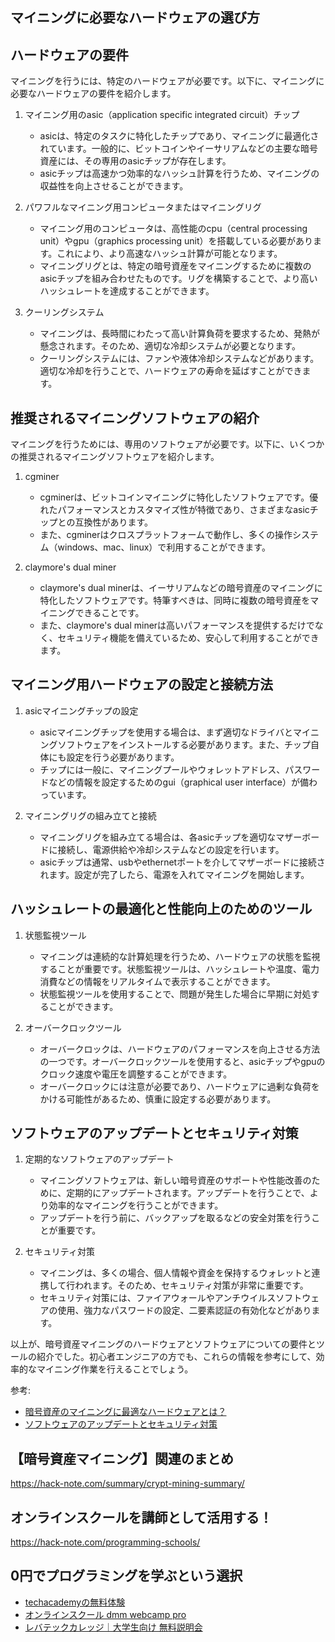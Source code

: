 <!--
title:   【暗号資産マイニング】ハードウェアとソフトウェア：要件とツール
tags:    crypt,mining
id:      f2e4cd12e45d5863f804
private: false
-->


## マイニングに必要なハードウェアの選び方

## ハードウェアの要件
マイニングを行うには、特定のハードウェアが必要です。以下に、マイニングに必要なハードウェアの要件を紹介します。

1. マイニング用のasic（application specific integrated circuit）チップ
   - asicは、特定のタスクに特化したチップであり、マイニングに最適化されています。一般的に、ビットコインやイーサリアムなどの主要な暗号資産には、その専用のasicチップが存在します。
   - asicチップは高速かつ効率的なハッシュ計算を行うため、マイニングの収益性を向上させることができます。

2. パワフルなマイニング用コンピュータまたはマイニングリグ
   - マイニング用のコンピュータは、高性能のcpu（central processing unit）やgpu（graphics processing unit）を搭載している必要があります。これにより、より高速なハッシュ計算が可能となります。
   - マイニングリグとは、特定の暗号資産をマイニングするために複数のasicチップを組み合わせたものです。リグを構築することで、より高いハッシュレートを達成することができます。

3. クーリングシステム
   - マイニングは、長時間にわたって高い計算負荷を要求するため、発熱が懸念されます。そのため、適切な冷却システムが必要となります。
   - クーリングシステムには、ファンや液体冷却システムなどがあります。適切な冷却を行うことで、ハードウェアの寿命を延ばすことができます。

## 推奨されるマイニングソフトウェアの紹介

マイニングを行うためには、専用のソフトウェアが必要です。以下に、いくつかの推奨されるマイニングソフトウェアを紹介します。

1. cgminer
   - cgminerは、ビットコインマイニングに特化したソフトウェアです。優れたパフォーマンスとカスタマイズ性が特徴であり、さまざまなasicチップとの互換性があります。
   - また、cgminerはクロスプラットフォームで動作し、多くの操作システム（windows、mac、linux）で利用することができます。

2. claymore's dual miner
   - claymore's dual minerは、イーサリアムなどの暗号資産のマイニングに特化したソフトウェアです。特筆すべきは、同時に複数の暗号資産をマイニングできることです。
   - また、claymore's dual minerは高いパフォーマンスを提供するだけでなく、セキュリティ機能を備えているため、安心して利用することができます。

## マイニング用ハードウェアの設定と接続方法

1. asicマイニングチップの設定
   - asicマイニングチップを使用する場合は、まず適切なドライバとマイニングソフトウェアをインストールする必要があります。また、チップ自体にも設定を行う必要があります。
   - チップには一般に、マイニングプールやウォレットアドレス、パスワードなどの情報を設定するためのgui（graphical user interface）が備わっています。

2. マイニングリグの組み立てと接続
   - マイニングリグを組み立てる場合は、各asicチップを適切なマザーボードに接続し、電源供給や冷却システムなどの設定を行います。
   - asicチップは通常、usbやethernetポートを介してマザーボードに接続されます。設定が完了したら、電源を入れてマイニングを開始します。

## ハッシュレートの最適化と性能向上のためのツール

1. 状態監視ツール
   - マイニングは連続的な計算処理を行うため、ハードウェアの状態を監視することが重要です。状態監視ツールは、ハッシュレートや温度、電力消費などの情報をリアルタイムで表示することができます。
   - 状態監視ツールを使用することで、問題が発生した場合に早期に対処することができます。

2. オーバークロックツール
   - オーバークロックは、ハードウェアのパフォーマンスを向上させる方法の一つです。オーバークロックツールを使用すると、asicチップやgpuのクロック速度や電圧を調整することができます。
   - オーバークロックには注意が必要であり、ハードウェアに過剰な負荷をかける可能性があるため、慎重に設定する必要があります。

## ソフトウェアのアップデートとセキュリティ対策

1. 定期的なソフトウェアのアップデート
   - マイニングソフトウェアは、新しい暗号資産のサポートや性能改善のために、定期的にアップデートされます。アップデートを行うことで、より効率的なマイニングを行うことができます。
   - アップデートを行う前に、バックアップを取るなどの安全対策を行うことが重要です。

2. セキュリティ対策
   - マイニングは、多くの場合、個人情報や資金を保持するウォレットと連携して行われます。そのため、セキュリティ対策が非常に重要です。
   - セキュリティ対策には、ファイアウォールやアンチウイルスソフトウェアの使用、強力なパスワードの設定、二要素認証の有効化などがあります。

以上が、暗号資産マイニングのハードウェアとソフトウェアについての要件とツールの紹介でした。初心者エンジニアの方でも、これらの情報を参考にして、効率的なマイニング作業を行えることでしょう。

参考:
- [暗号資産のマイニングに最適なハードウェアとは？](https://icotin.tokyo/2017/11/23/cryptocurrency-30/)
- [ソフトウェアのアップデートとセキュリティ対策](https://www.btcnn.com/bitcoin-news-japan/bitcoin-minign-prices-can-rise-to-others-not-secure/)



## 【暗号資産マイニング】関連のまとめ
https://hack-note.com/summary/crypt-mining-summary/



## オンラインスクールを講師として活用する！
https://hack-note.com/programming-schools/



## 0円でプログラミングを学ぶという選択
- [techacademyの無料体験](//af.moshimo.com/af/c/click?a_id=2612475&amp;p_id=1555&amp;pc_id=2816&amp;pl_id=22706&amp;url=https%3a%2f%2ftechacademy.jp%2fhtmlcss-trial%3futm_source%3dmoshimo%26utm_medium%3daffiliate%26utm_campaign%3dtextad)
- [オンラインスクール dmm webcamp pro](//af.moshimo.com/af/c/click?a_id=2612482&amp;p_id=1363&amp;pc_id=2297&amp;pl_id=39999&amp;guid=on)
- [レバテックカレッジ｜大学生向け 無料説明会](//af.moshimo.com/af/c/click?a_id=4071793&p_id=3198&pc_id=7488&pl_id=41848)
